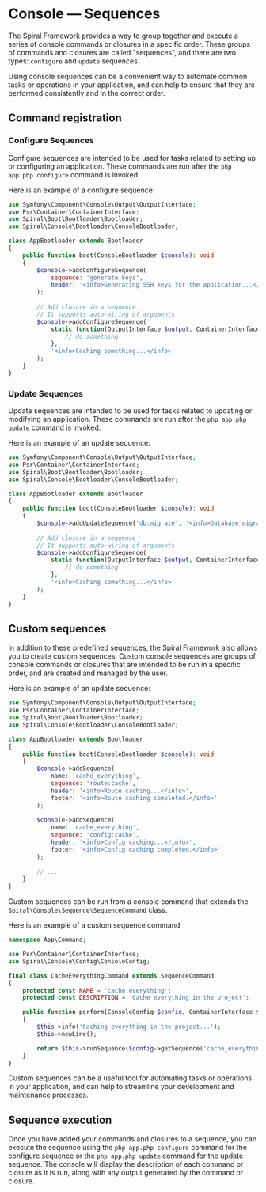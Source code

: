 # Console — Sequences

The Spiral Framework provides a way to group together and execute a series of console commands or closures in a specific
order. These groups of commands and closures are called "sequences", and there are two types: `configure` and
`update` sequences.

Using console sequences can be a convenient way to automate common tasks or operations in your application, and can help
to ensure that they are performed consistently and in the correct order.

## Command registration

### Configure Sequences

Configure sequences are intended to be used for tasks related to setting up or configuring an application. These
commands
are run after the `php app.php configure` command is invoked.

Here is an example of a configure sequence:

```php
use Symfony\Component\Console\Output\OutputInterface;
use Psr\Container\ContainerInterface;
use Spiral\Boot\Bootloader\Bootloader;
use Spiral\Console\Bootloader\ConsoleBootloader;

class AppBootloader extends Bootloader
{
    public function boot(ConsoleBootloader $console): void
    {
        $console->addConfigureSequence(
            sequence: 'generate:keys', 
            header: '<info>Generating SSH keys for the application...</info>'
        );
        
        // Add closure in a sequence
        // It supports auto-wiring of arguments
        $console->addConfigureSequence(
            static function(OutputInterface $output, ContainerInterface $container): void {
                // do something
            }, 
            '<info>Caching something...</info>'
        );
    }
}
```

### Update Sequences

Update sequences are intended to be used for tasks related to updating or modifying an application. These commands
are run after the `php app.php update` command is invoked.

Here is an example of an update sequence:

```php
use Symfony\Component\Console\Output\OutputInterface;
use Psr\Container\ContainerInterface;
use Spiral\Boot\Bootloader\Bootloader;
use Spiral\Console\Bootloader\ConsoleBootloader;

class AppBootloader extends Bootloader
{
    public function boot(ConsoleBootloader $console): void
    {
        $console->addUpdateSequence('db:migrate', '<info>Database migration...</info>');
        
        // Add closure in a sequence
        // It supports auto-wiring of arguments
        $console->addConfigureSequence(
            static function(OutputInterface $output, ContainerInterface $container): void {
                // do something
            }, 
            '<info>Caching something...</info>'
        );
    }
}
```

## Custom sequences

In addition to these predefined sequences, the Spiral Framework also allows you to create custom sequences. Custom
console sequences are groups of console commands or closures that are intended to be run in a specific order, and are
created and managed by the user.

Here is an example of an update sequence:

```php
use Symfony\Component\Console\Output\OutputInterface;
use Psr\Container\ContainerInterface;
use Spiral\Boot\Bootloader\Bootloader;
use Spiral\Console\Bootloader\ConsoleBootloader;

class AppBootloader extends Bootloader
{
    public function boot(ConsoleBootloader $console): void
    {
        $console->addSequence(
            name: 'cache_everything', 
            sequence: 'route:cache',
            header: '<info>Route caching...</info>',
            footer: '<info>Route caching completed.</info>'
        );
         
        $console->addSequence(
            name: 'cache_everything', 
            sequence: 'config:cache',
            header: '<info>Config caching...</info>',
            footer: '<info>Config caching completed.</info>'
        );
        
        // ... 
    }
}
```

Custom sequences can be run from a console command that extends the `Spiral\Console\Sequence\SequenceCommand` class.

Here is an example of a custom sequence command:

```php
namespace App\Command;

use Psr\Container\ContainerInterface;
use Spiral\Console\Config\ConsoleConfig;

final class CacheEverythingCommand extends SequenceCommand
{
    protected const NAME = 'cache:everything';
    protected const DESCRIPTION = 'Cache everything in the project';

    public function perform(ConsoleConfig $config, ContainerInterface $container): int
    {
        $this->info('Caching everything in the project...');
        $this->newLine();

        return $this->runSequence($config->getSequence('cache_everything'), $container);
    }
}
```

Custom sequences can be a useful tool for automating tasks or operations in your application, and can help to streamline
your development and maintenance processes.

## Sequence execution

Once you have added your commands and closures to a sequence, you can execute the sequence using the
`php app.php configure` command for the configure sequence or the `php app.php update` command for the update sequence.
The console will display the description of each command or closure as it is run, along with any output generated by the
command or closure.